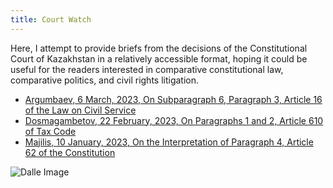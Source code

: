 ```yaml
---
title: Court Watch
---
```

Here, I attempt to provide briefs from the decisions of the Constitutional Court of Kazakhstan in a relatively accessible format, hoping it could be useful for the readers interested in comparative constitutional law, comparative politics, and civil rights litigation.


* [Argumbaev, 6 March, 2023, On Subparagraph 6, Paragraph 3, Article 16 of the Law on Civil Service](pages/Argumbaev,%206%20March,%202023,%20On%20Subparagraph%206,%20Paragraph%203,%20Article%2016%20of%20the%20Law%20on%20Civil%20Service.md)
* [Dosmagambetov, 22 February, 2023, On Paragraphs 1 and 2, Article 610 of Tax Code](pages/Dosmagambetov,%2022%20February,%202023,%20On%20Paragraphs%201%20and%202,%20Article%20610%20of%20Tax%20Code.md)
* [Majilis, 10 January, 2023, On the Interpretation of Paragraph 4, Article 62 of the Constitution](pages/Majilis,%2010%20January,%202023,%20On%20the%20Interpretation%20of%20Paragraph%204,%20Article%2062%20of%20the%20Constitution.md)


![Dalle Image](https://i.imgur.com/NsI2lBr.png)